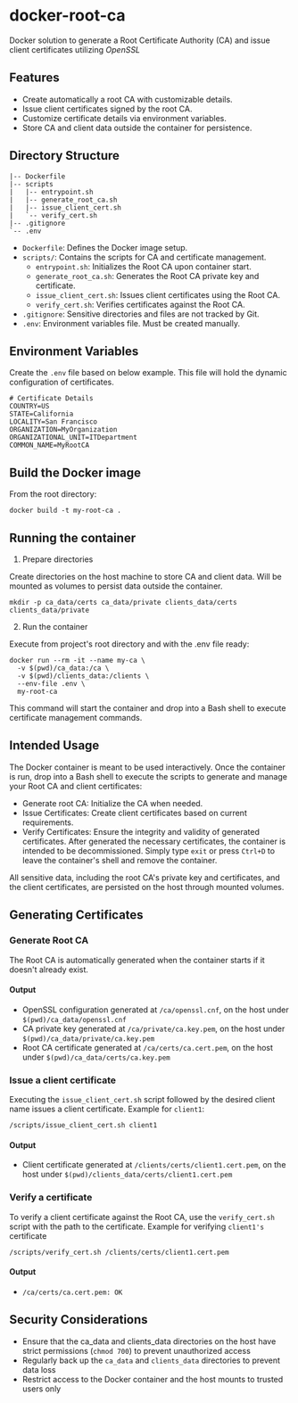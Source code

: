 # docker-root-ca
Docker solution to generate a Root Certificate Authority (CA) and issue client certificates utilizing *OpenSSL*

## Features
* Create automatically a root CA with customizable details.
* Issue client certificates signed by the root CA.
* Customize certificate details via environment variables.
* Store CA and client data outside the container for persistence.

## Directory Structure
```
|-- Dockerfile
|-- scripts
|   |-- entrypoint.sh
|   |-- generate_root_ca.sh
|   |-- issue_client_cert.sh
|   `-- verify_cert.sh
|-- .gitignore
`-- .env
```

- `Dockerfile`: Defines the Docker image setup.
- `scripts/`: Contains the scripts for CA and certificate management.
  - `entrypoint.sh`: Initializes the Root CA upon container start.
  - `generate_root_ca.sh`: Generates the Root CA private key and certificate.
  - `issue_client_cert.sh`: Issues client certificates using the Root CA.
  - `verify_cert.sh`: Verifies certificates against the Root CA.
- `.gitignore`: Sensitive directories and files are not tracked by Git.
- `.env`: Environment variables file. Must be created manually.

##  Environment Variables
Create the ```.env``` file based on below example. This file will hold the dynamic configuration of certificates.
```env
# Certificate Details
COUNTRY=US
STATE=California
LOCALITY=San Francisco
ORGANIZATION=MyOrganization
ORGANIZATIONAL_UNIT=ITDepartment
COMMON_NAME=MyRootCA
```

## Build the Docker image
From the root directory:
```shell
docker build -t my-root-ca .
```

## Running the container
1. Prepare directories

Create directories on the host machine to store CA and client data. Will be mounted as volumes to persist data outside the container.
```shell
mkdir -p ca_data/certs ca_data/private clients_data/certs clients_data/private
```
2. Run the container

Execute from project's root directory and with the .env file ready:
```shell
docker run --rm -it --name my-ca \
  -v $(pwd)/ca_data:/ca \
  -v $(pwd)/clients_data:/clients \
  --env-file .env \
  my-root-ca
```
This command will start the container and drop into a Bash shell to execute certificate management commands.

## Intended Usage

The Docker container is meant to be used interactively. Once the container is run, drop into a Bash shell to execute  the scripts to generate and manage your Root CA and client certificates:
* Generate root CA: Initialize the CA when needed.
* Issue Certificates: Create client certificates based on current requirements.
* Verify Certificates: Ensure the integrity and validity of generated certificates.
After generated the necessary certificates, the container is intended to be decommissioned. Simply type ```exit``` or press ```Ctrl+D``` to leave the container's shell and remove the container.

All sensitive data, including the root CA's private key and certificates, and the client certificates, are persisted on the host through mounted volumes. 

## Generating Certificates

### Generate Root CA
The Root CA is automatically generated when the container starts if it doesn't already exist.
#### Output
* OpenSSL configuration generated at ```/ca/openssl.cnf```, on the host under ```$(pwd)/ca_data/openssl.cnf```
* CA private key generated at ```/ca/private/ca.key.pem```, on the host under ```$(pwd)/ca_data/private/ca.key.pem```
* Root CA certificate generated at ```/ca/certs/ca.cert.pem```, on the host under ```$(pwd)/ca_data/certs/ca.key.pem```

### Issue a client certificate
Executing the ```issue_client_cert.sh``` script followed by the desired client name issues a client certificate. Example for ```client1```:
```shell
/scripts/issue_client_cert.sh client1
```

#### Output
* Client certificate generated at ```/clients/certs/client1.cert.pem```, on the host under ```$(pwd)/clients_data/certs/client1.cert.pem```

### Verify a certificate
To verify a client certificate against the Root CA, use the ```verify_cert.sh``` script with the path to the certificate.
Example for verifying ```client1's``` certificate
```shell
/scripts/verify_cert.sh /clients/certs/client1.cert.pem
```

#### Output
* ```/ca/certs/ca.cert.pem: OK```

## Security Considerations
* Ensure that the ca_data and clients_data directories on the host have strict permissions (```chmod 700```) to prevent unauthorized access
* Regularly back up the ```ca_data``` and ```clients_data``` directories to prevent data loss
* Restrict access to the Docker container and the host mounts to trusted users only